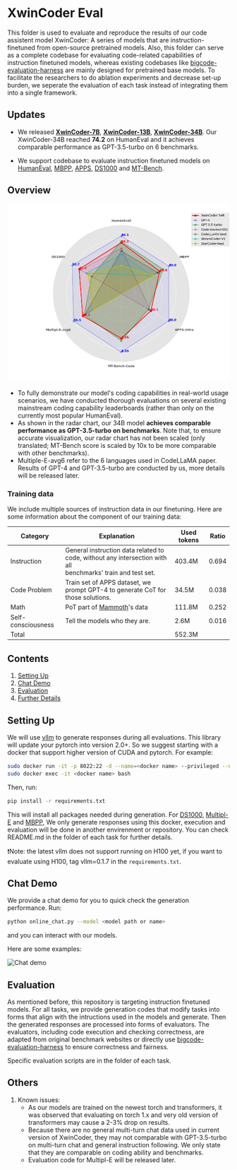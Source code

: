 # XwinCoder Eval

This folder is used to evaluate and reproduce the results of our code assistent model XwinCoder: A series of models that are instruction-finetuned from open-source pretrained models. Also, this folder can serve as a complete codebase for evaluating code-related capabilities of instruction finetuned models, whereas existing codebases like [bigcode-evaluation-harness](https://github.com/bigcode-project/bigcode-evaluation-harness/tree/main) are mainly designed for pretrained base models. To facilitate the researchers to do ablation experiments and decrease set-up burden, we seperate the evaluation of each task instead of integrating them into a single framework. 

## Updates

- We released  [**XwinCoder-7B**](https://huggingface.co/Xwin-LM/XwinCoder-7B), [**XwinCoder-13B**](https://huggingface.co/Xwin-LM/XwinCoder-13B), [**XwinCoder-34B**](https://huggingface.co/Xwin-LM/XwinCoder-34B). Our XwinCoder-34B reached **74.2** on HumanEval and it achieves comparable performance as GPT-3.5-turbo on 6 benchmarks.

- We support codebase to evaluate instruction finetuned models on [HumanEval](HumanEval/README.md), [MBPP](MBPP/README.mb), [APPS](APPS/README.mb), [DS1000](DS1000/README.mb) and [MT-Bench](MT_bench/README.mb). 

## Overview

![Chat demo](docs/rader.png)

* To fully demonstrate our model's coding capabilities in real-world usage scenarios, we have conducted thorough evaluations on several existing mainstream coding capability leaderboards (rather than only on the currently most popular HumanEval).   
* As shown in the radar chart, our 34B model **achieves comparable performance as GPT-3.5-turbo on benchmarks**. Note that, to ensure accurate visualization, our radar chart has not been scaled (only translated; MT-Bench score is scaled by 10x to be more comparable with other benchmarks).
* Multiple-E-avg6 refer to the 6 languages used in CodeLLaMA paper. Results of GPT-4 and GPT-3.5-turbo are conducted by us, more details will be released later.

### Training data

We include multiple sources of instruction data in our finetuning. Here are some information about the component of our training data:

| Category | Explanation | Used tokens | Ratio |
|----|----|----|----|
| Instruction | General instruction data related to code, without any intersection with all <br> benchmarks' train and test set. | 403.4M | 0.694 |
| Code Problem | Train set of APPS dataset, we prompt GPT-4 to generate CoT for those solutions. | 34.5M | 0.038 |
| Math | PoT part of [Mammoth](https://huggingface.co/datasets/TIGER-Lab/MathInstruct)'s data | 111.8M | 0.252 |
| Self-consciousness | Tell the models who they are. | 2.6M | 0.016 |
| Total |  | 552.3M |  |

## Contents

1. [Setting Up](#setting-up)
2. [Chat Demo](#chat-demo)
3. [Evaluation](#evaluation)
4. [Further Details](#further-details)

## Setting Up

We will use [vllm](https://github.com/vllm-project/vllm) to generate responses during all evaluations. This library will update your pytorch into version 2.0+. So we suggest starting with a docker that support higher version of CUDA and pytorch. For example:

```bash
sudo docker run -it -p 8022:22 -d --name=<docker name> --privileged --net=host --ipc=host --gpus=all -v /:/data superbench/dev:cuda11.8 bash
sudo docker exec -it <docker name> bash
```
Then, run:
```bash
pip install -r requirements.txt
```
This will install all packages needed during generation. For [DS1000](DS1000/README.md), [Multipl-E](Multipl_E/README.md) and [MBPP](MBPP/README.md), We only generate responses using this docker, execution and evaluation will be done in another envirenment or repository. You can check README.md in the folder of each task for further details.

❗Note: the latest vllm does not support running on H100 yet, if you want to evaluate using H100, tag vllm=0.1.7 in the `requirements.txt`. 

## Chat Demo

We provide a chat demo for you to quick check the generation performance. Run:
```bash
python online_chat.py --model <model path or name>
```
and you can interact with our models. 

Here are some examples:

![Chat demo](docs/exm.gif)


## Evaluation

As mentioned before, this repository is targeting instruction finetuned models. For all tasks, we provide generation codes that modify tasks into forms that align with the intructions used in the models and generate. Then the generated responses are processed into forms of evaluators. The evaluators, including code execution and checking correctness, are adapted from original benchmark websites or directly use [bigcode-evaluation-harness](https://github.com/bigcode-project/bigcode-evaluation-harness/tree/main) to ensure correctness and fairness.

Specific evaluation scripts are in the folder of each task.

## Others

1. Known issues:
    - As our models are trained on the newest torch and transformers, it was observed that evaluating on torch 1.x and very old version of transformers may cause a 2-3% drop on results.
    - Because there are no general multi-turn chat data used in current version of XwinCoder, they may not comparable with GPT-3.5-turbo on multi-turn chat and general instruction following. We only state that they are comparable on coding ability and benchmarks.
    - Evaluation code for Multipl-E will be released later.
